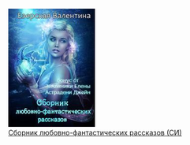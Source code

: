 ![](Сборник%20любовно-фантастических%20рассказов%20(СИ).jpg)  
[Сборник любовно-фантастических рассказов (СИ)](Сборник%20любовно-фантастических%20рассказов%20(СИ).md)

